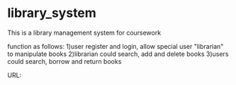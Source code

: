 # library_system
This is a library management system for coursework

function as follows:
1)user register and login, allow special user "librarian" to manipulate books
2)librarian could search, add and delete books
3)users could search, borrow and return books

URL:
